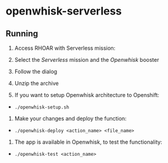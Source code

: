 # openwhisk-serverless

## Running

1. Access RHOAR with Serverless mission:

1. Select the *Serverless* mission and the *Openwhisk* booster

1. Follow the dialog

1. Unzip the archive

1. If you want to setup Openwhisk architecture to Openshift:
  * `./openwhisk-setup.sh`

1. Make your changes and deploy the function:
  * `./openwhisk-deploy <action_name> <file_name>`

1. The app is available in Openwhisk, to test the functionality:
  * `./openwhisk-test <action_name>`

